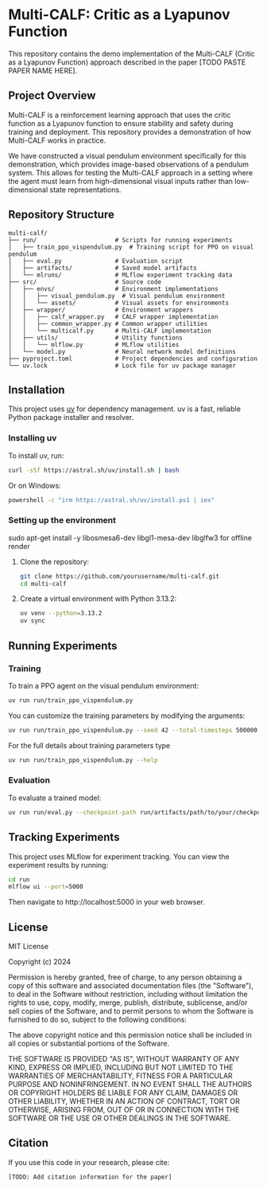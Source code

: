 # Multi-CALF: Critic as a Lyapunov Function

This repository contains the demo implementation of the Multi-CALF (Critic as a Lyapunov Function) approach described in the paper [TODO PASTE PAPER NAME HERE].

## Project Overview

Multi-CALF is a reinforcement learning approach that uses the critic function as a Lyapunov function to ensure stability and safety during training and deployment. This repository provides a demonstration of how Multi-CALF works in practice.

We have constructed a visual pendulum environment specifically for this demonstration, which provides image-based observations of a pendulum system. This allows for testing the Multi-CALF approach in a setting where the agent must learn from high-dimensional visual inputs rather than low-dimensional state representations.

## Repository Structure

```
multi-calf/
├── run/                      # Scripts for running experiments
│   ├── train_ppo_vispendulum.py  # Training script for PPO on visual pendulum
│   ├── eval.py               # Evaluation script
│   ├── artifacts/            # Saved model artifacts
│   └── mlruns/               # MLflow experiment tracking data
├── src/                      # Source code
│   ├── envs/                 # Environment implementations
│   │   ├── visual_pendulum.py  # Visual pendulum environment
│   │   └── assets/           # Visual assets for environments
│   ├── wrapper/              # Environment wrappers
│   │   ├── calf_wrapper.py   # CALF wrapper implementation
│   │   ├── common_wrapper.py # Common wrapper utilities
│   │   └── multicalf.py      # Multi-CALF implementation
│   ├── utils/                # Utility functions
│   │   └── mlflow.py         # MLflow utilities
│   └── model.py              # Neural network model definitions
├── pyproject.toml            # Project dependencies and configuration
└── uv.lock                   # Lock file for uv package manager
```

## Installation

This project uses [uv](https://github.com/astral-sh/uv) for dependency management. uv is a fast, reliable Python package installer and resolver.

### Installing uv

To install uv, run:

```bash
curl -sSf https://astral.sh/uv/install.sh | bash
```

Or on Windows:

```bash
powershell -c "irm https://astral.sh/uv/install.ps1 | iex"
```

### Setting up the environment
   sudo apt-get install -y libosmesa6-dev libgl1-mesa-dev libglfw3  for offline render
1. Clone the repository:
   ```bash
   git clone https://github.com/yourusername/multi-calf.git
   cd multi-calf
   ```

2. Create a virtual environment with Python 3.13.2:
   ```bash
   uv venv --python=3.13.2
   uv sync
   ```

## Running Experiments

### Training

To train a PPO agent on the visual pendulum environment:

```bash
uv run run/train_ppo_vispendulum.py
```

You can customize the training parameters by modifying the arguments:

```bash
uv run run/train_ppo_vispendulum.py --seed 42 --total-timesteps 500000 --learning-rate 3e-4
```

For the full details about training parameters type
```bash
uv run run/train_ppo_vispendulum.py --help
```

### Evaluation

To evaluate a trained model:

```bash
uv run run/eval.py --checkpoint-path run/artifacts/path/to/your/checkpoint
```

## Tracking Experiments

This project uses MLflow for experiment tracking. You can view the experiment results by running:

```bash
cd run
mlflow ui --port=5000
```

Then navigate to http://localhost:5000 in your web browser.

## License

MIT License

Copyright (c) 2024

Permission is hereby granted, free of charge, to any person obtaining a copy
of this software and associated documentation files (the "Software"), to deal
in the Software without restriction, including without limitation the rights
to use, copy, modify, merge, publish, distribute, sublicense, and/or sell
copies of the Software, and to permit persons to whom the Software is
furnished to do so, subject to the following conditions:

The above copyright notice and this permission notice shall be included in all
copies or substantial portions of the Software.

THE SOFTWARE IS PROVIDED "AS IS", WITHOUT WARRANTY OF ANY KIND, EXPRESS OR
IMPLIED, INCLUDING BUT NOT LIMITED TO THE WARRANTIES OF MERCHANTABILITY,
FITNESS FOR A PARTICULAR PURPOSE AND NONINFRINGEMENT. IN NO EVENT SHALL THE
AUTHORS OR COPYRIGHT HOLDERS BE LIABLE FOR ANY CLAIM, DAMAGES OR OTHER
LIABILITY, WHETHER IN AN ACTION OF CONTRACT, TORT OR OTHERWISE, ARISING FROM,
OUT OF OR IN CONNECTION WITH THE SOFTWARE OR THE USE OR OTHER DEALINGS IN THE
SOFTWARE.

## Citation

If you use this code in your research, please cite:

```
[TODO: Add citation information for the paper]
